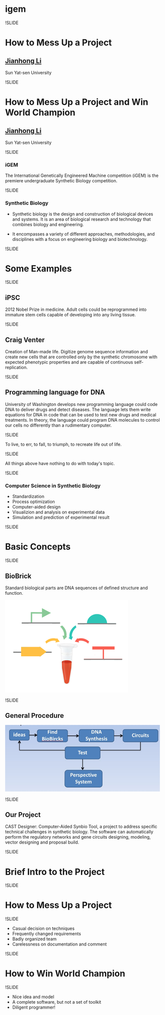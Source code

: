 # igem

!SLIDE

# How to Mess Up a Project

## [Jianhong Li](http://omegaga.net)
Sun Yat-sen University

!SLIDE

# How to Mess Up a Project and Win World Champion

## [Jianhong Li](http://omegaga.net)
Sun Yat-sen University

!SLIDE

### iGEM

The International Genetically Engineered Machine competition (iGEM) is the premiere undergraduate Synthetic Biology competition.

!SLIDE

### Synthetic Biology

* Synthetic biology is the design and construction of biological devices and systems. It is an area of biological research and technology that combines biology and engineering.

* It encompasses a variety of different approaches, methodologies, and disciplines with a focus on engineering biology and biotechnology.


!SLIDE

# Some Examples

!SLIDE

## iPSC
2012 Nobel Prize in medicine. Adult cells could be reprogrammed into immature stem cells capable of developing into any living tissue.

!SLIDE

## Craig Venter
Creation of Man-made life. Digitize genome sequence information and create new cells that are controlled only by the synthetic chromosome with expected phenotypic properties and are capable of continuous self-replication.

!SLIDE

## Programming language for DNA
University of Washington develops new programming language could code DNA to deliver drugs and detect diseases. The language lets them write equations for DNA in code that can be used to test new drugs and medical treatments. In theory, the language could program DNA molecules to control our cells no differently than a rudimentary computer.

!SLIDE

To live, to err, to fall, to triumph, to recreate life out of life. 

!SLIDE

All things above have nothing to do with today's topic.

!SLIDE

### Computer Science in Synthetic Biology

* Standardization
* Process optimization
* Computer-aided design
* Visualizion and analysis on experimental data
* Simulation and prediction of experimental result

!SLIDE

# Basic Concepts

!SLIDE

## BioBrick

Standard biological parts are DNA sequences of defined structure and function.

<div>
	<img src="images/biobrick.png" width=400 />
</div>

!SLIDE

## General Procedure

<div>
	<img src="images/general_procedure.png" width=600 />
</div>

!SLIDE

## Our Project

CAST Designer: Computer-Aided Synbio Tool, a project to address specific technical challenges in synthetic biology. The software can automatically perform the regulatory networks and gene circuits designing, modeling, vector designing and proposal build.

!SLIDE

# Brief Intro to the Project

!SLIDE

# How to Mess Up a Project

!SLIDE

* Casual decision on techniques
* Frequently changed requirements
* Badly organized team
* Carelessness on documentation and comment

!SLIDE

# How to Win World Champion

!SLIDE

* Nice idea and model
* A complete software, but not a set of toolkit
* Diligent programmer!


